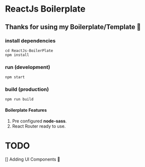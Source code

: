 <h1>ReactJs Boilerplate</h1>

<h2>Thanks for using my Boilerplate/Template 🙏</h2>

### install dependencies
```
cd ReactJs-BoilerPlate
npm install
```

### run (development)
```
npm start
```

### build (production)
```
npm run build
```

<h4>Boilerplate Features</h4>

1. Pre configured <b>node-sass</b>.
2. React Router ready to use.


# TODO
[] Adding UI Components 🚀